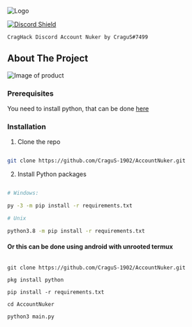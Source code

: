 
![Logo](https://craghack.netlify.app/images/logo2.png)

[
![Discord Shield](https://discordapp.com/api/guilds/837067548146139136/widget.png?style=shield)
]()

`CragHack Discord Account Nuker by CraguS#7499`


## About The Project

  

<img  src="https://cdn.discordapp.com/attachments/822747093328068670/844315580521250816/unknown.png"  alt="Image of product">

### Prerequisites

You need to install python, that can be done [here](https://www.python.org)

  

### Installation

1. Clone the repo

```sh

git clone https://github.com/CraguS-1902/AccountNuker.git

```

2. Install Python packages

```sh

# Windows:

py -3 -m pip install -r requirements.txt

# Unix

python3.8 -m pip install -r requirements.txt

```

#### Or this can be done using android with unrooted termux

```

git clone https://github.com/CraguS-1902/AccountNuker.git

pkg install python

pip install -r requirements.txt

cd AccountNuker

python3 main.py

```